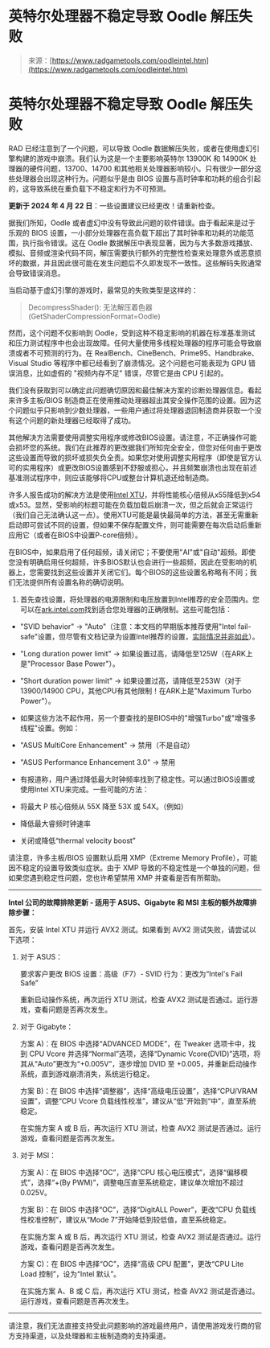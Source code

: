 <!--yml

category: 未分类

date: 2024-05-29 13:19:40

-->

# 英特尔处理器不稳定导致 Oodle 解压失败

> 来源：[https://www.radgametools.com/oodleintel.htm](https://www.radgametools.com/oodleintel.htm)

# 英特尔处理器不稳定导致 Oodle 解压失败

RAD 已经注意到了一个问题，可以导致 Oodle 数据解压失败，或者在使用虚幻引擎构建的游戏中崩溃。我们认为这是一个主要影响英特尔 13900K 和 14900K 处理器的硬件问题，13700、14700 和其他相关处理器影响较小。只有很少一部分这些处理器会出现这种行为。问题似乎是由 BIOS 设置与高时钟率和功耗的组合引起的，这导致系统在重负载下不稳定和行为不可预测。

**更新于 2024 年 4 月 22 日**：一些设置建议已经更改！请重新检查。

据我们所知，Oodle 或者虚幻中没有导致此问题的软件错误。由于看起来是过于乐观的 BIOS 设置，一小部分处理器在高负载下超出了其时钟率和功耗的功能范围，执行指令错误。这在 Oodle 数据解压中表现显著，因为与大多数游戏播放、模拟、音频或渲染代码不同，解压需要执行额外的完整性检查来处理意外或恶意损坏的数据，并且因此很可能在发生问题后不久即发现不一致性。这些解码失败通常会导致错误消息。

当启动基于虚幻引擎的游戏时，最常见的失败类型是这样的：

> DecompressShader(): 无法解压着色器 (GetShaderCompressionFormat=Oodle)

然而，这个问题不仅影响到 Oodle，受到这种不稳定影响的机器在标准基准测试和压力测试程序中也会出现故障。任何大量使用多线程处理器的程序可能会导致崩溃或者不可预测的行为。在 RealBench、CineBench、Prime95、Handbrake、Visual Studio 等程序中都已经看到了崩溃情况。这个问题也可能表现为 GPU 错误消息，比如虚假的 "视频内存不足" 错误，尽管它是由 CPU 引起的。

我们没有获取到可以确定此问题确切原因和最佳解决方案的诊断处理器信息。看起来许多主板/BIOS 制造商正在使用推动处理器超出其安全操作范围的设置。因为这个问题似乎只影响到少数处理器，一些用户通过将处理器退回制造商并获取一个没有这个问题的新处理器已经取得了成功。

其他解决方法需要使用调整实用程序或修改BIOS设置。请注意，不正确操作可能会损坏您的系统。我们在此推荐的更改据我们所知完全安全，但您对任何由于更改这些设置而导致的损坏或损失负全责。如果您对使用调整实用程序（即使是官方认可的实用程序）或更改BIOS设置感到不舒服或担心，并且频繁崩溃也出现在前述基准测试程序中，则应该能够将CPU或整台计算机退还给制造商。

许多人报告成功的解决方法是使用[Intel XTU](https://www.intel.com/content/www/us/en/download/17881/intel-extreme-tuning-utility-intel-xtu.html)，并将性能核心倍频从x55降低到x54或x53。显然，受影响的标题可能在负载加载后崩溃一次，但之后就会正常运行（我们自己无法确认这一点）。使用XTU可能是最快最简单的方法，甚至无需重新启动即可尝试不同的设置，但如果不保存配置文件，则可能需要在每次启动后重新应用它（或者在BIOS中设置P-core倍频）。

在BIOS中，如果启用了任何超频，请关闭它；不要使用"AI"或"自动"超频。即使您没有明确启用任何超频，许多BIOS默认也会进行一些超频，因此在受影响的机器上，您需要找到这些设置并关闭它们。每个BIOS的这些设置名称略有不同；我们无法提供所有设置名称的确切说明。

1.  首先查找设置，将处理器的电源限制和电压放置到Intel推荐的安全范围内。您可以在[ark.intel.com](https://ark.intel.com)找到适合您处理器的正确限制。这些可能包括：

+   "SVID behavior" → "Auto"（注意：本文档的早期版本推荐使用"Intel fail-safe"设置，但尽管有文档记录为设置Intel推荐的设置，[实际情况并非如此](https://hothardware.com/news/falcon-nw-potential-fix-raptor-lake-crashes)）。

+   "Long duration power limit" → 如果设置过高，请降低至125W（在ARK上是"Processor Base Power"）。

+   "Short duration power limit" → 如果设置过高，请降低至253W（对于13900/14900 CPU，其他CPU有其他限制！在ARK上是"Maximum Turbo Power"）。

+   如果这些方法不起作用，另一个要查找的是BIOS中的"增强Turbo"或"增强多线程"设置。例如：

+   "ASUS MultiCore Enhancement" → 禁用（不是自动）

+   "ASUS Performance Enhancement 3.0" → 禁用

+   有报道称，用户通过降低最大时钟频率找到了稳定性。可以通过BIOS设置或使用Intel XTU来完成。一些可能的方法：

+   将最大 P 核心倍频从 55X 降至 53X 或 54X。（例如）

+   降低最大睿频时钟速率

+   关闭或降低“thermal velocity boost”

请注意，许多主板/BIOS 设置默认启用 XMP（Extreme Memory Profile），可能因不稳定的设置导致类似症状。由于 XMP 导致的不稳定性是一个单独的问题，但如果您遇到稳定性问题，您也许希望禁用 XMP 并查看是否有所帮助。

* * *

**Intel 公司的故障排除更新 - 适用于 ASUS、Gigabyte 和 MSI 主板的额外故障排除步骤：**

首先，安装 Intel XTU 并运行 AVX2 测试。如果看到 AVX2 测试失败，请尝试以下选项：

1.  对于 ASUS：

    要求客户更改 BIOS 设置：高级（F7）- SVID 行为：更改为“Intel's Fail Safe”

    重新启动操作系统，再次运行 XTU 测试，检查 AVX2 测试是否通过。运行游戏，查看问题是否再次发生。

1.  对于 Gigabyte：

    方案 A)：在 BIOS 中选择“ADVANCED MODE”，在 Tweaker 选项卡中，找到 CPU Vcore 并选择“Normal”选项，选择“Dynamic Vcore(DVID)”选项，将其从“Auto”更改为“+0.005V”，逐步增加 DVID 至 +0.005，并重新启动操作系统，直到游戏崩溃消失，系统运行稳定。

    方案 B)：在 BIOS 中选择“调整器”，选择“高级电压设置”，选择“CPU/VRAM 设置”，调整“CPU Vcore 负载线性校准”，建议从“低”开始到“中”，直至系统稳定。

    在实施方案 A 或 B 后，再次运行 XTU 测试，检查 AVX2 测试是否通过。运行游戏，查看问题是否再次发生。

1.  对于 MSI：

    方案 A)：在 BIOS 中选择“OC”，选择“CPU 核心电压模式”，选择“偏移模式”，选择“+(By PWM)”，调整电压直至系统稳定，建议单次增加不超过 0.025V。

    方案 B)：在 BIOS 中选择“OC”，选择“DigitALL Power”，更改“CPU 负载线性校准控制”，建议从“Mode 7”开始降低到较低值，直至系统稳定。

    在实施方案 A 或 B 后，再次运行 XTU 测试，检查 AVX2 测试是否通过。运行游戏，查看问题是否再次发生。

    方案 C)：在 BIOS 中选择“OC”，选择“高级 CPU 配置”，更改“CPU Lite Load 控制”，设为“Intel 默认”。

    在实施方案 A、B 或 C 后，再次运行 XTU 测试，检查 AVX2 测试是否通过。运行游戏，查看问题是否再次发生。

* * *

请注意，我们无法直接支持受此问题影响的游戏最终用户，请使用游戏发行商的官方支持渠道，以及处理器和主板制造商的支持渠道。
